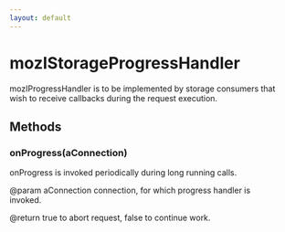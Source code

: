 ```yaml
---
layout: default
---
```


# mozIStorageProgressHandler #
  
mozIProgressHandler is to be implemented by storage consumers that  
wish to receive callbacks during the request execution.  
  

## Methods ##

### onProgress(aConnection) ###
  
onProgress is invoked periodically during long running calls.  
  
@param aConnection    connection, for which progress handler is  
                      invoked.  
  
@return true to abort request, false to continue work.  
  
